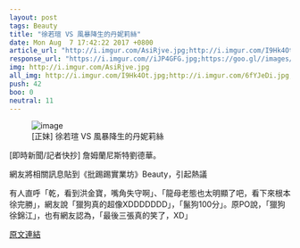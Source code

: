 ```yaml
---
layout: post
tags: Beauty
title: "徐若瑄 VS 風暴降生的丹妮莉絲"
date: Mon Aug  7 17:42:22 2017 +0800
article_url: "http://i.imgur.com/AsiRjve.jpg;http://i.imgur.com/I9Hk4Ot.jpg;http://i.imgur.com/6fYJeDi.jpg;http://i.imgur.com/zMjzSaG.jpg;http://i.imgur.com/dpIxwc6.jpg;http://i.imgur.com/5lnZSc5.jpg;http://i.imgur.com/1bfs9hn.jpg;http://i.imgur.com/ab4hI8a.jpg;http://i.imgur.com/eKR5Mwb.jpg;http://i.imgur.com/8i2K4Tr.jpg;http://i.imgur.com/FoCvzlP.jpg;http://i.imgur.com/dSb0J1N.jpg;http://i.imgur.com/AXr7ntn.jpg;http://i.imgur.com/yknz6Eh.jpg;http://i.imgur.com/d2d40bJ.jpg;http://i.imgur.com/wkzOstT.jpg;http://i.imgur.com/5bxgxY2.jpg"
response_url: "https://i.imgur.com//iJP4GFG.jpg;https://goo.gl//images//7aeoGG;http://imgur.com//a//GWZqu"
img: http://i.imgur.com/AsiRjve.jpg
all_img: http://i.imgur.com/I9Hk4Ot.jpg;http://i.imgur.com/6fYJeDi.jpg;http://i.imgur.com/zMjzSaG.jpg;http://i.imgur.com/dpIxwc6.jpg;http://i.imgur.com/5lnZSc5.jpg;http://i.imgur.com/1bfs9hn.jpg;http://i.imgur.com/ab4hI8a.jpg;http://i.imgur.com/eKR5Mwb.jpg;http://i.imgur.com/8i2K4Tr.jpg;http://i.imgur.com/FoCvzlP.jpg;http://i.imgur.com/dSb0J1N.jpg;http://i.imgur.com/AXr7ntn.jpg;http://i.imgur.com/yknz6Eh.jpg;http://i.imgur.com/d2d40bJ.jpg;http://i.imgur.com/wkzOstT.jpg;http://i.imgur.com/5bxgxY2.jpg
push: 42
boo: 0
neutral: 11
---
```


<figure>
<img src="http://i.imgur.com/AsiRjve.jpg" alt="image">
<figcaption>
[正妹] 徐若瑄 VS 風暴降生的丹妮莉絲
</figcaption>
</figure>



[即時新聞/記者快抄] 詹姆蘭尼斯特劉德華。

網友將相關訊息貼到《批踢踢實業坊》Beauty，引起熱議

有人直呼「乾，看到洪金寶，嘴角失守啊」、「龍母老態也太明顯了吧，看下來根本徐完勝」，網友說「獵狗真的超像XDDDDDDD」，「鬣狗100分」。原PO說，「獵狗徐錦江」，也有網友認為，「最後三張真的笑了，XD」

<a href = "https://www.ptt.cc/bbs/Beauty/M.1502098946.A.BBD.html">原文連結</a>

